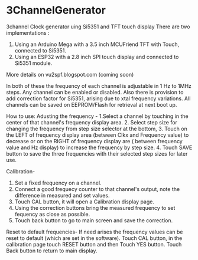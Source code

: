 # 3ChannelGenerator
3channel Clock generator uing Si5351 and TFT touch display
There are two implementations :
1. Using an Arduino Mega with a 3.5 inch MCUFriend TFT with Touch, connected to Si5351.
2. Using an ESP32 with a 2.8 inch SPI touch display and connected to Si5351 module.

More details on vu2spf.blogspot.com  (coming soon)

In both of these the frequency of each channel is adjustable in 1 Hz to 1MHz steps. Any channel can be enabled or disabled. Also there is provision to add correction factor for Si5351, arising due to xtal frequency variations. All channels can be saved on EEPROM/Flash for retrieval at next boot up.

How to use:
Adusting the frequency -
1.Select a channel by touching in the center of that channel's frequency display area.
2. Select step size for changing the frequency from step size selector at the bottom,
3. Touch on the LEFT of frequency display area (between Clkx and Frequency value) to decrease or on the RIGHT of frequency display are ( between frequency value and Hz display) to increase the frequency by step size.
4. Touch SAVE button to save the three frequencies with their selected step sizes for later use.

Calibration-
1. Set a fixed frequency on a channel.
2. Connect a good frequecy counter to that channel's output, note the difference in measured and set values.
3. Touch CAL button, it will open a Calibration display page.
4. Using the correction buttons bring the measured frequency to set fequency as close as possible.
5. Touch back button to go to main screen and save the correction.

Reset to default frequencies-
If need arises the frequency values can be reset to default (which are set in the software).
Touch CAL button, in the calibration page touch RESET button and then Touch YES button. 
Touch Back button to return to main display.

